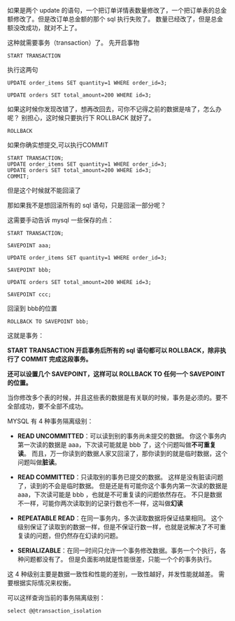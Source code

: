 如果是两个 update 的语句，一个把订单详情表数量修改了，一个把订单表的总金额修改了。但是改订单总金额的那个 sql 执行失败了。
数量已经改了，但是总金额没改成功，就对不上了。

这种就需要事务（transaction）了。
先开启事物
```
START TRANSACTION
```
执行这两句
```
UPDATE order_items SET quantity=1 WHERE order_id=3;

UPDATE orders SET total_amount=200 WHERE id=3;

```

如果这时候你发现改错了，想再改回去，可你不记得之前的数据是啥了，怎么办呢？
别担心，这时候只要执行下 ROLLBACK 就好了。
```
ROLLBACK
```

如果你确实想提交,可以执行COMMIT
```
START TRANSACTION;
UPDATE order_items SET quantity=1 WHERE order_id=3; 
UPDATE orders SET total_amount=200 WHERE id=3;
COMMIT;
```
但是这个时候就不能回滚了

那如果我不是想回滚所有的 sql 语句，只是回滚一部分呢？

这需要手动告诉 mysql 一些保存的点：
```
START TRANSACTION;

SAVEPOINT aaa;

UPDATE order_items SET quantity=1 WHERE order_id=3;

SAVEPOINT bbb;

UPDATE orders SET total_amount=200 WHERE id=3;

SAVEPOINT ccc;
```

回滚到 bbb的位置
```
ROLLBACK TO SAVEPOINT bbb;
```

这就是事务：

**START TRANSACTION 开启事务后所有的 sql 语句都可以 ROLLBACK，除非执行了 COMMIT 完成这段事务。**

**还可以设置几个 SAVEPOINT，这样可以 ROLLBACK TO 任何一个 SAVEPOINT 的位置。**

当你修改多个表的时候，并且这些表的数据是有关联的时候，事务是必须的。要不全部成功，要不全部不成功。

MYSQL 有 4 种事务隔离级别：
- **READ UNCOMMITTED**：可以读到别的事务尚未提交的数据。
你这个事务内第一次读的数据是 aaa，下次读可能就是 bbb 了，这个问题叫做**不可重复读**。
而且，万一你读到的数据人家又回滚了，那你读到的就是临时数据，这个问题叫做**脏读**。
- **READ COMMITTED**：只读取别的事务已提交的数据。
这样是没有脏读问题了，读到的不会是临时数据。
但是还是有可能你这个事务内第一次读的数据是 aaa，下次读可能是 bbb ，也就是不可重复读的问题依然存在。
不只是数据不一样，可能你两次读取到的记录行数也不一样，这叫做**幻读**

- **REPEATABLE READ**：在同一事务内，多次读取数据将保证结果相同。
这个级别保证了读取到的数据一样，但是不保证行数一样，也就是说解决了不可重复读的问题，但仍然存在幻读的问题。

- **SERIALIZABLE**：在同一时间只允许一个事务修改数据。事务一个个执行，各种问题都没有了。
但是负面影响就是性能很差，只能一个个的事务执行。

这 4 种级别主要是数据一致性和性能的差别，一致性越好，并发性能就越差。
需要根据实际情况来权衡。

可以这样查询当前的事务隔离级别：
```
select @@transaction_isolation
```